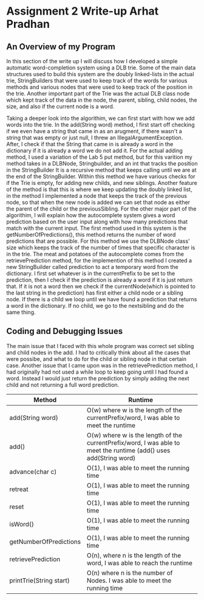 # Assignment 2 Write-up Arhat Pradhan

## An Overview of my Program
In this section of the write up I will discuss how I developed a simple automatic word-completion system using a DLB trie. 
Some of the main data structures used to build this system are the doubly linked-lists in the actual trie, 
StringBuilders that were used to keep track of the words for various methods and various nodes that were used to keep track of the position in the trie. Another important part of the Trie was the actual DLB class node which kept track of the data in the node, the parent, sibling, child nodes, the size, and also if the current node is a word. 

Taking a deeper look into the algorithim, we can first start with how we add words into the trie. 
In the add(String word) method, I first start off checking if we even have a string that came in as an arugment, 
if there wasn't a string that was empty or just null, I threw an IllegalArgumentException. 
After, I check if that the String that came in is already a word in the dictionary if it is already a word we do not add it.
For the actual adding method, I used a variation of the Lab 5 put method, but for this varition 
my method takes in a DLBNode, Stringbuilder, and an int that tracks the position in the StringBuilder
It is a recursive method that keeps calling until we are at the end of the StringBuilder.
Within this method we have various checks for if the Trie is empty, for adding new childs, and new siblings.
Another feature of the method is that this is where we keep updating the doubly linked list, in the method I 
implemented a node that keeps the track of the previous node, so that when the new node is added we can set that 
node as either the parent of the child or the previousSibling. For the other major part of the algorithim, I will 
explain how the autocomplete system gives a word prediction based on the user input along with how many predictions that match with
the current input. The first method used in this system is the getNumberOfPredictions(), this method returns the number of word predictions 
that are possible. For this method we use the DLBNode class' size which keeps the track of the number of times that 
specific character is in the trie. The meat and potatoes of the autocomplete comes from the retrievePrediction method, for the implemention of this 
method I created a new StringBuilder called prediction to act a temporary word from the dictionary. 
I first set whatever is in the currentPrefix to be set to the prediction, then I check if the prediction is already a word 
if it is just return that. If it is not a word then we check if the currentNode(which is pointed to the last string in the prediction) has first 
either a child node or a sibling node. If there is a child we loop until we have found a prediction that returns a word in the dictionary. If no child, 
we go to the nextsibling and do the same thing.

## Coding and Debugging Issues
The main issue that I faced with this whole program was correct set sibling and child nodes in the add. I had to 
critically think about all the cases that were possibe, and what to do for the child or sibling node in that certain case. 
Another issue that I came upon was in the retrievePrediction method, I had originally had not used a while loop to keep going 
until I had found a word. Instead I would just return the prediction by simply adding the next child and not returning a full word prediction.

| Method      | Runtime |
| ----------- | ----------- |
| add(String word)     | O(w) where w is the length of the currentPrefix/word, I was able to meet the runtime     |
| add()       | O(w) where w is the length of the currentPrefix/word, I was able to meet the runtime (add() uses add(String word)    |
| advance(char c)| O(1), I was able to meet the running time    |
| retreat      |   O(1),  I was able to meet the running time    |
| reset  |         O(1),  I was able to meet the running time       |
| isWord()      |  O(1),  I was able to meet the running time      |
| getNumberOfPredictions   | O(1),  I was able to meet the running time    |
| retrievePrediction |      O(n), where n is the length of the word, I was able to reach the runtime |
| printTrie(String start) | O(n) where n is the number of Nodes. I was able to meet the running time  | 

